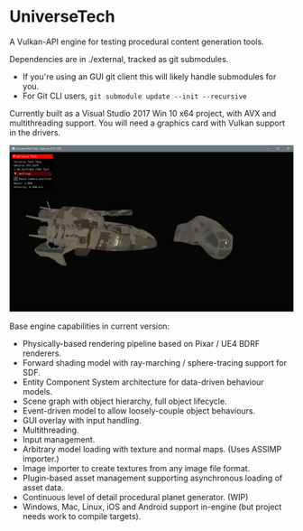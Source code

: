 # UniverseTech
A Vulkan-API engine for testing procedural content generation tools.

Dependencies are in ./external, tracked as git submodules. 
 - If you're using an GUI git client this will likely handle submodules for you. 
 - For Git CLI users, ```git submodule update --init --recursive```

Currently built as a Visual Studio 2017 Win 10 x64 project, with AVX and multithreading support. You will need a graphics card with Vulkan support in the drivers.

![Demo scene screenshot](screenshots/current.png)


Base engine capabilities in current version:

- Physically-based rendering pipeline based on Pixar / UE4 BDRF renderers.
- Forward shading model with ray-marching / sphere-tracing support for SDF.
- Entity Component System architecture for data-driven behaviour models.
- Scene graph with object hierarchy, full object lifecycle.
- Event-driven model to allow loosely-couple object behaviours.
- GUI overlay with input handling.
- Multithreading.
- Input management.
- Arbitrary model loading with texture and normal maps. (Uses ASSIMP importer.)
- Image importer to create textures from any image file format.
- Plugin-based asset management supporting asynchronous loading of asset data.
- Continuous level of detail procedural planet generator. (WIP)
- Windows, Mac, Linux, iOS and Android support in-engine (but project needs work to compile targets).
